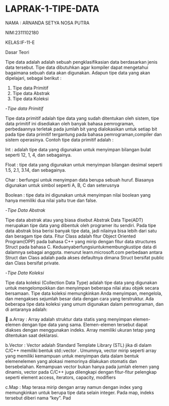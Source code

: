 # LAPRAK-1-TIPE-DATA
NAMA : ARNANDA SETYA NOSA PUTRA

NIM:2311102180

KELAS:IF-11-E


Dasar Teori
 
Tipe data adalah adalah sebuah pengklasifikasian data berdasarkan jenis data tersebut. Tipe data dibutuhkan agar kompiler dapat mengetahui bagaimana sebuah data akan digunakan. Adapun tipe data yang akan dipelajari, sebagai berikut :
1. Tipe data Primitif
2. Tipe data Abstrak
3. Tipe data Koleksi

   
-*Tipe data Primitif*

Tipe data primitif adalah tipe data yang sudah ditentukan oleh sistem, tipe data primitif ini disediakan oleh banyak bahasa pemrograman, perbedaannya terletak pada jumlah bit yang dialokasikan untuk setiap bit pada tipe data primitif tergantung pada bahasa pemrograman,compiler dan sistem operasinya. Contoh tipe data primitif adalah :

 Int : adalah tipe data yang digunakan untuk menyimpan bilangan bulat seperti 12, 1, 4, dan sebagainya.
 
 Float : tipe data yang digunakan untuk menyimpan bilangan desimal seperti 1.5, 2.1, 3.14, dan sebagainya.
 
 Char : berfungsi untuk menyimpan data berupa sebuah huruf. Biasanya digunakan untuk simbol seperti A, B, C dan seterusnya
 
 Boolean : tipe data ini digunakan untuk menyimpan nilai boolean yang hanya memiliki dua nilai yaitu true dan false.

 
-_Tipe Data Abstrak_

Tipe data abstrak atau yang biasa disebut Abstrak Data Tipe(ADT) merupakan tipe data yang dibentuk oleh programer itu sendiri. Pada tipe data abstrak bisa berisi banyak tipe data, jadi nilainya bisa lebih dari satu dan beragam tipe data. Fitur Class adalah fitur Object Oriented Program(OPP) pada bahasa C++ yang mirip dengan fitur data structures Struct pada bahasa C. Keduanya​berfungsi​untuk​membungkus​tipe data di dalamnya sebagai anggota. menurut learn.microsoft.com perbedaan antara Struct dan Class adalah pada akses defaultnya dimana Struct bersifat public dan Class bersifat private.


-_Tipe Data Koleksi_

Tipe data koleksi (Collection Data Type) adalah tipe data yang digunakan untuk mengelompokkan dan menyimpan beberapa nilai atau objek secara bersamaan. Tipe data koleksi memungkinkan Anda menyimpan, mengelola, dan mengakses sejumlah besar data dengan cara yang terstruktur. Ada beberapa tipe data koleksi yang umum digunakan dalam pemrograman, dan di antaranya adalah:


​a.Array : Array adalah struktur data statis yang menyimpan elemen-  elemen dengan tipe data yang sama. Elemen-elemen tersebut dapat diakses dengan menggunakan indeks. Array memiliki ukuran tetap yang ditentukan saat deklarasi. 
 
b.Vector : Vector adalah Standard Template Library (STL) jika di dalam      C/C++ memiliki bentuk std::vector . Umumnya, vector mirip seperti array 
yang memiliki kemampuan untuk menyimpan data dalam bentuk elemenelemen yang alokasi memorinya dilakukan otomatis dan bersebelahan.
Kemampuan vector bukan hanya pada jumlah elemen yang dinamis, vector pada C/C++ juga dilengkapi dengan fitur-fitur pelengkap seperti element access, iterators, capacity, modifiers
 
c.Map : Map terasa mirip dengan array namun dengan index yang memungkinkan untuk berupa tipe data selain integer. Pada map, indeks tersebut diberi nama “key”. Pad
